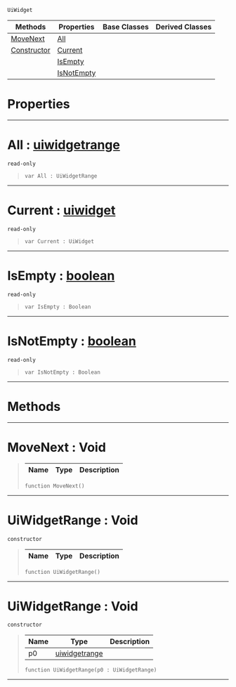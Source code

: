  `UiWidget`

|Methods|Properties|Base Classes|Derived Classes|
|---|---|---|---|
|[ MoveNext](https://github.com/zeroengineteam/ZeroDocs/blob/master/code_reference/class_reference/uiwidgetrange.markdown#movenext-void)|[ All](https://github.com/zeroengineteam/ZeroDocs/blob/master/code_reference/class_reference/uiwidgetrange.markdown#all-zero-engine-document)| | |
|[ Constructor](https://github.com/zeroengineteam/ZeroDocs/blob/master/code_reference/class_reference/uiwidgetrange.markdown#uiwidgetrange-void)|[ Current](https://github.com/zeroengineteam/ZeroDocs/blob/master/code_reference/class_reference/uiwidgetrange.markdown#current-zero-engine-docu)| | |
| |[ IsEmpty](https://github.com/zeroengineteam/ZeroDocs/blob/master/code_reference/class_reference/uiwidgetrange.markdown#isempty-zero-engine-docu)| | |
| |[ IsNotEmpty](https://github.com/zeroengineteam/ZeroDocs/blob/master/code_reference/class_reference/uiwidgetrange.markdown#isnotempty-zero-engine-d)| | |


 #  Properties


---  
 #  All : [uiwidgetrange](https://github.com/zeroengineteam/ZeroDocs/blob/master/code_reference/class_reference/uiwidgetrange.markdown)

 `read-only`

> 
> ``` lang=cpp, name=Nada
> var All : UiWidgetRange


---  
 #  Current : [uiwidget](https://github.com/zeroengineteam/ZeroDocs/blob/master/code_reference/class_reference/uiwidget.markdown)

 `read-only`

> 
> ``` lang=cpp, name=Nada
> var Current : UiWidget


---  
 #  IsEmpty : [boolean](https://github.com/zeroengineteam/ZeroDocs/blob/master/code_reference/nada_base_types/boolean.markdown)

 `read-only`

> 
> ``` lang=cpp, name=Nada
> var IsEmpty : Boolean


---  
 #  IsNotEmpty : [boolean](https://github.com/zeroengineteam/ZeroDocs/blob/master/code_reference/nada_base_types/boolean.markdown)

 `read-only`

> 
> ``` lang=cpp, name=Nada
> var IsNotEmpty : Boolean


---  
 #  Methods


---  
 #  MoveNext : Void

> 
> |Name|Type|Description|
> |---|---|---|
> ``` lang=cpp, name=Nada
> function MoveNext()
> ``` 


---  
 #  UiWidgetRange : Void

 `constructor`

> 
> |Name|Type|Description|
> |---|---|---|
> ``` lang=cpp, name=Nada
> function UiWidgetRange()
> ``` 


---  
 #  UiWidgetRange : Void

 `constructor`

> 
> |Name|Type|Description|
> |---|---|---|
> |p0|[uiwidgetrange](https://github.com/zeroengineteam/ZeroDocs/blob/master/code_reference/class_reference/uiwidgetrange.markdown)| |
> ``` lang=cpp, name=Nada
> function UiWidgetRange(p0 : UiWidgetRange)
> ``` 


---  
 

 